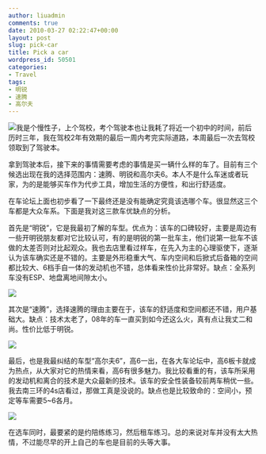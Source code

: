```yaml
---
author: liuadmin
comments: true
date: 2010-03-27 02:22:47+00:00
layout: post
slug: pick-car
title: Pick a car
wordpress_id: 50501
categories:
- Travel
tags:
- 明锐
- 速腾
- 高尔夫
---
```


![](http://pic.58.com/images/postimg08/big/2010-01-05/f33048dafdc627315.jpg)我是个慢性子，上个驾校，考个驾驶本也让我耗了将近一个初中的时间，前后历时三年，我在驾校2年有效期的最后一周内考完实际道路，本周最后一次去驾校领取到了驾驶本。

拿到驾驶本后，接下来的事情需要考虑的事情是买一辆什么样的车了。目前有三个候选出现在我的选择范围内：速腾、明锐和高尔夫6。本人不是什么车迷或者玩家，为的是能够买车作为代步工具，增加生活的方便性，和出行舒适度。

在车论坛上面也初步看了一下最终还是没有能确定究竟该选哪个车。很显然这三个车都是大众车系。下面是我对这三款车优缺点的分析。

首先是“明锐”，它是我最初了解的车型。优点为：该车的口碑较好，主要是周边有一些开明锐朋友都对它比较认可，有的是明锐的第一批车主，他们说第一批车不该做的太差否则对比起观众。我也去店里看过样车，在先入为主的心理驱使下，逐渐认为该车确实还是不错的。主要是外形稳重大气、车内空间和后掀式后备箱的空间都比较大、6档手自一体的发动机也不错，总体看来性价比非常好。缺点：全系列车没有ESP、地盘离地间隙太小。

![](http://img1.xcar.com.cn/PicLib/s/s1279_300.jpg)

其次是“速腾”，选择速腾的理由主要在于，该车的舒适度和空间都还不错，用户基础大。缺点：技术太老了，08年的车一直买到如今还这么火，真有点让我丈二和尚。性价比低于明锐。

![](http://img1.xcar.com.cn/PicLib/s/s1568_300.jpg)

最后，也是我最纠结的车型“高尔夫6”，高6一出，在各大车论坛中，高6板卡就成为热点，从大家对它的热情来看，高6有很多魅力。我比较看重的有，该车所采用的发动机和离合的技术是大众最新的技术。该车的安全性装备较前两车稍优一些。我去南三环的4s店看过，那做工真是没说的。缺点也是比较致命的：空间小，预定等车需要5~6各月。

![](http://img1.xcar.com.cn/PicLib/s/s1221_300.jpg)

在选车同时，最要紧的是约陪练练习，然后租车练习。总的来说对车并没有太大热情，不过能尽早的开上自己的车也是目前的头等大事。

